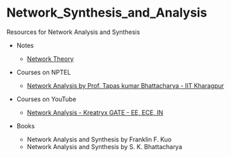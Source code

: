 # Network_Synthesis_and_Analysis
Resources for Network Analysis and Synthesis

- Notes
  - [Network Theory](https://www.tutorialspoint.com/network_theory/index.htm)

- Courses on NPTEL
  - [Network Analysis by Prof. Tapas kumar Bhattacharya - IIT Kharagpur](https://nptel.ac.in/courses/108/105/108105159/)

- Courses on YouTube
  - [Network Analysis - Kreatryx GATE - EE, ECE, IN](https://www.youtube.com/playlist?list=PLs5_Rtf2P2r7hkaum0d0LwgWq7K6Ducxf)
 
- Books
  -  Network Analysis and Synthesis by Franklin F. Kuo
  -  Network Analysis and Synthesis by S. K. Bhattacharya
